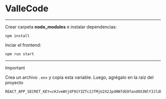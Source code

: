 # ValleCode

- - -
Crear carpeta **node_modules** e instalar dependencias:

`npm install`

Inciar el frontend:

`npm run start`
- - -

> [!IMPORTANT]
> Crea un archivo `.env` y copia esta variable. Luego, agrégalo en la raíz del proyecto

```
REACT_APP_SECRET_KEY=cHJveWVjdF91Y3Zfc2JfMjU2X2JpdHNfdG9fand0X3NlY3JldF9rZXk=
```
